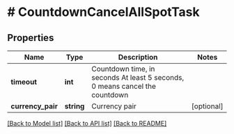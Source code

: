 # # CountdownCancelAllSpotTask

## Properties

Name | Type | Description | Notes
------------ | ------------- | ------------- | -------------
**timeout** | **int** | Countdown time, in seconds  At least 5 seconds, 0 means cancel the countdown | 
**currency_pair** | **string** | Currency pair | [optional] 

[[Back to Model list]](../../README.md#documentation-for-models) [[Back to API list]](../../README.md#documentation-for-api-endpoints) [[Back to README]](../../README.md)
